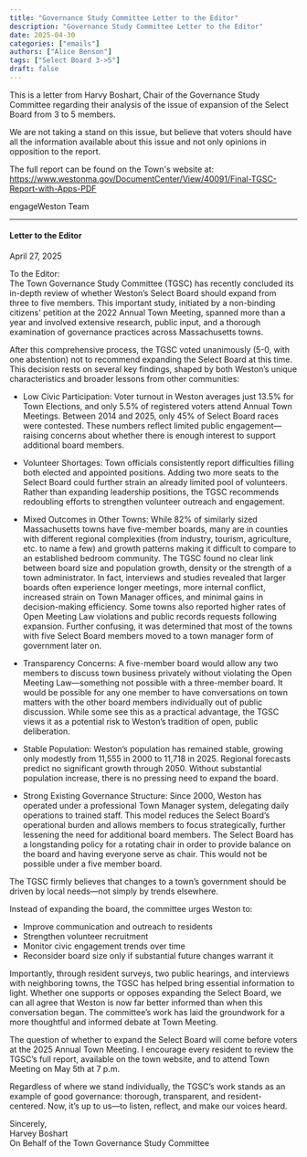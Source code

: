 ```yaml
---
title: "Governance Study Committee Letter to the Editor" 
description: "Governance Study Committee Letter to the Editor"
date: 2025-04-30
categories: ["emails"]
authors: ["Alice Benson"]
tags: ["Select Board 3->5"]
draft: false
---
```

This is a letter from Harvy Boshart, Chair of the Governance Study Committee regarding their analysis of the issue of expansion of the Select Board from 3 to 5 members.

We are not taking a stand on this issue, but believe that voters should have all the information available about this issue and not only opinions in opposition to the report.

The full report can be found on the Town's website at:
https://www.westonma.gov/DocumentCenter/View/40091/Final-TGSC-Report-with-Apps-PDF

engageWeston Team

---

#### Letter to the Editor
April 27, 2025

To the Editor:  
The Town Governance Study Committee (TGSC) has recently concluded its in-depth review of whether Weston’s Select Board should expand from three to five members. This important study, initiated by a non-binding citizens' petition at the 2022 Annual Town Meeting, spanned more than a year and involved extensive research, public input, and a thorough examination of governance practices across Massachusetts towns.

After this comprehensive process, the TGSC voted unanimously (5-0, with one abstention) not to recommend expanding the Select Board at this time. This decision rests on several key findings, shaped by both Weston’s unique characteristics and broader lessons from other communities:

* Low Civic Participation: Voter turnout in Weston averages just 13.5% for Town Elections, and only 5.5% of registered voters attend Annual Town Meetings. Between 2014 and 2025, only 45% of Select Board races were contested. These numbers reflect limited public engagement—raising concerns about whether there is enough interest to support additional board members.

* Volunteer Shortages: Town officials consistently report difficulties filling both elected and appointed positions. Adding two more seats to the Select Board could further strain an already limited pool of volunteers. Rather than expanding leadership positions, the TGSC recommends redoubling efforts to strengthen volunteer outreach and engagement.

* Mixed Outcomes in Other Towns: While 82% of similarly sized Massachusetts towns have five-member boards, many are in counties with different regional complexities (from industry, tourism, agriculture, etc. to name a few) and growth patterns making it difficult to compare to an established bedroom community. The TGSC found no clear link between board size and population growth, density or the strength of a town administrator. In fact, interviews and studies revealed that larger boards often experience longer meetings, more internal conflict, increased strain on Town Manager offices, and minimal gains in decision-making efficiency. Some towns also reported higher rates of Open Meeting Law violations and public records requests following expansion. Further confusing, it was determined that most of the towns with five Select Board members moved to a town manager form of government later on.

* Transparency Concerns: A five-member board would allow any two members to discuss town business privately without violating the Open Meeting Law—something not possible with a three-member board. It would be possible for any one member to have conversations on town matters with the other board members individually out of public discussion. While some see this as a practical advantage, the TGSC views it as a potential risk to Weston’s tradition of open, public deliberation.

* Stable Population: Weston’s population has remained stable, growing only modestly from 11,555 in 2000 to 11,718 in 2025. Regional forecasts predict no significant growth through 2050. Without substantial population increase, there is no pressing need to expand the board.

* Strong Existing Governance Structure: Since 2000, Weston has operated under a professional Town Manager system, delegating daily operations to trained staff. This model reduces the Select Board’s operational burden and allows members to focus strategically, further lessening the need for additional board members. The Select Board has a longstanding policy for a rotating chair in order to provide balance on the board and having everyone serve as chair. This would not be possible under a five member board.

The TGSC firmly believes that changes to a town’s government should be driven by local needs—not simply by trends elsewhere.

Instead of expanding the board, the committee urges Weston to:
* Improve communication and outreach to residents
* Strengthen volunteer recruitment
* Monitor civic engagement trends over time
* Reconsider board size only if substantial future changes warrant it

Importantly, through resident surveys, two public hearings, and interviews with neighboring towns, the TGSC has helped bring essential information to light. Whether one supports or opposes expanding the Select Board, we can all agree that Weston is now far better informed than when this conversation began. The committee’s work has laid the groundwork for a more thoughtful and informed debate at Town Meeting.

The question of whether to expand the Select Board will come before voters at the 2025 Annual Town Meeting. I encourage every resident to review the TGSC’s full report, available on the town website, and to attend Town Meeting on May 5th at 7 p.m.

Regardless of where we stand individually, the TGSC’s work stands as an example of good governance: thorough, transparent, and resident-centered. Now, it’s up to us—to listen, reflect, and make our voices heard.

Sincerely,  
Harvey Boshart  
On Behalf of the Town Governance Study Committee


